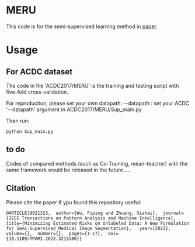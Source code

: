 # MERU
This code is for the semi-supervised learning method in [paper](https://ieeexplore.ieee.org/abstract/document/9921323).

# Usage

## For ACDC dataset 
The code in file 'ACDC2017/MERU' is the training and testing script with five-fold cross-validation.

For reproduction, please set your own datapath:
--datapath : set your ACDC '--datapath' argument in ACDC2017/MERU/Sup_main.py 

Then run:

```
python Sup_main.py
```

## to do
Codes of compared methods (such as Co-Training, mean-teacher) with the same framework would be released in the future.....



## Citation

Please cite the paper if ypu found this repository useful:

```
@ARTICLE{9921323,  author={Wu, Fuping and Zhuang, Xiahai},  journal={IEEE Transactions on Pattern Analysis and Machine Intelligence},   title={Minimizing Estimated Risks on Unlabeled Data: A New Formulation for Semi-Supervised Medical Image Segmentation},   year={2022},  volume={},  number={},  pages={1-17},  doi={10.1109/TPAMI.2022.3215186}}
```

